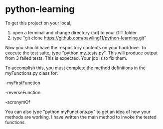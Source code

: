 # python-learning

To get this project on your local,
1. open a terminal and change directory (cd) to your GIT folder
2. type "git clone https://github.com/pawling11/python-learning.git"

Now you should have the respository contents on your harddrive.
To execute the test suite, type "python my_tests.py".
This will produce output from 3 failed tests. This is expected. Your job is to fix them.

To accomplish this, you must complete the method definitions in the myFunctions.py class for:

-myFirstFunction

-reverseFunction

-acronymOf


You can also type "python myFunctions.py" to get an idea of how your methods are working. I have written the main method to invoke the tested functions.
